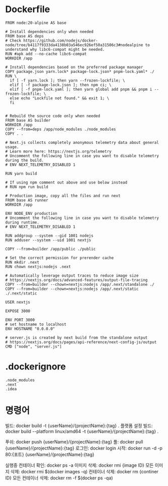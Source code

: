 # Dockerfile

```
FROM node:20-alpine AS base

# Install dependencies only when needed
FROM base AS deps
# Check https://github.com/nodejs/docker-node/tree/b4117f9333da4138b03a546ec926ef50a31506c3#nodealpine to understand why libc6-compat might be needed.
RUN #apk add --no-cache libc6-compat
WORKDIR /app

# Install dependencies based on the preferred package manager
COPY package.json yarn.lock* package-lock.json* pnpm-lock.yaml* ./
RUN \
  if [ -f yarn.lock ]; then yarn --frozen-lockfile; \
  elif [ -f package-lock.json ]; then npm ci; \
  elif [ -f pnpm-lock.yaml ]; then yarn global add pnpm && pnpm i --frozen-lockfile; \
  else echo "Lockfile not found." && exit 1; \
  fi


# Rebuild the source code only when needed
FROM base AS builder
WORKDIR /app
COPY --from=deps /app/node_modules ./node_modules
COPY . .

# Next.js collects completely anonymous telemetry data about general usage.
# Learn more here: https://nextjs.org/telemetry
# Uncomment the following line in case you want to disable telemetry during the build.
# ENV NEXT_TELEMETRY_DISABLED 1

RUN yarn build

# If using npm comment out above and use below instead
# RUN npm run build

# Production image, copy all the files and run next
FROM base AS runner
WORKDIR /app

ENV NODE_ENV production
# Uncomment the following line in case you want to disable telemetry during runtime.
# ENV NEXT_TELEMETRY_DISABLED 1

RUN addgroup --system --gid 1001 nodejs
RUN adduser --system --uid 1001 nextjs

COPY --from=builder /app/public ./public

# Set the correct permission for prerender cache
RUN mkdir .next
RUN chown nextjs:nodejs .next

# Automatically leverage output traces to reduce image size
# https://nextjs.org/docs/advanced-features/output-file-tracing
COPY --from=builder --chown=nextjs:nodejs /app/.next/standalone ./
COPY --from=builder --chown=nextjs:nodejs /app/.next/static ./.next/static

USER nextjs

EXPOSE 3000

ENV PORT 3000
# set hostname to localhost
ENV HOSTNAME "0.0.0.0"

# server.js is created by next build from the standalone output
# https://nextjs.org/docs/pages/api-reference/next-config-js/output
CMD ["node", "server.js"]
```

# .dockerignore

```
.node_modules
.next
.idea

```

# 명령어

빌드: docker build -t {userName}/{projectName}:{tag} .
플랫폼 설정 빌드: docker build --platform linux/amd64 -t {userName}/{projectName}:{tag} .

푸쉬: docker push {userName}/{projectName}:{tag}
풀: docker pull {userName}/{projectName}:{tag}
로그인: docker login
시작: docker run -d -p 80:{포트} {userName}/{projectName}:{tag}

실행중 컨테이너 확인: docker ps -a
이미지 삭제: docker rmi {image ID}
모든 이미지 삭제: docker rmi $(docker images -q)
컨테이너 삭제: docker rm {continer ID}
모든 컨테이너 삭제: docker rm -f $(docker ps -qa)
